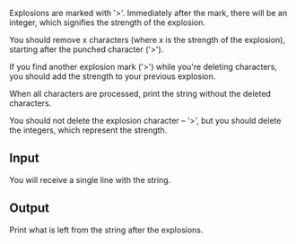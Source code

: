 Explosions are marked with '>'. Immediately after the mark, there will be an integer, which signifies the strength of the explosion.

You should remove x characters (where x is the strength of the explosion), starting after the punched character ('>').

If you find another explosion mark ('>') while you're deleting characters, you should add the strength to your previous explosion.

When all characters are processed, print the string without the deleted characters. 

You should not delete the explosion character – '>', but you should delete the integers, which represent the strength. 

## Input

You will receive a single line with the string.

## Output

Print what is left from the string after the explosions.

